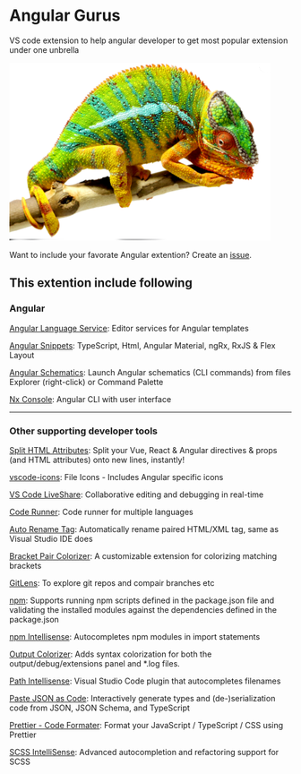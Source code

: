 # Angular Gurus
VS code extension to help angular developer to get most popular extension under one unbrella  

![Chameleon](images/chameleon.png)

Want to include your favorate Angular extention? Create an [issue](https://github.com/ravioshankar/angular-gurus/issues).

## This extention include following

### Angular
[Angular Language Service](https://marketplace.visualstudio.com/items?itemName=Angular.ng-template): Editor services for Angular templates

[Angular Snippets](https://marketplace.visualstudio.com/items?itemName=johnpapa.Angular2): TypeScript, Html, Angular Material, ngRx, RxJS & Flex Layout

[Angular Schematics](https://marketplace.visualstudio.com/items?itemName=cyrilletuzi.angular-schematics): Launch Angular schematics (CLI commands) from files Explorer (right-click) or Command Palette

[Nx Console](https://marketplace.visualstudio.com/items?itemName=nrwl.angular-console): Angular CLI with user interface 

---
### Other supporting developer tools

[Split HTML Attributes](https://marketplace.visualstudio.com/items?itemName=dannyconnell.split-html-attributes): Split your Vue, React & Angular directives & props (and HTML attributes) onto new lines, instantly!

[vscode-icons](https://marketplace.visualstudio.com/items?itemName=robertohuertasm.vscode-icons): File Icons - Includes Angular specific icons

[VS Code LiveShare](https://marketplace.visualstudio.com/items?itemName=MS-vsliveshare.vsliveshare): Collaborative editing and debugging in real-time

[Code Runner](https://marketplace.visualstudio.com/items?itemName=formulahendry.code-runner): Code runner for multiple languages

[Auto Rename Tag](https://marketplace.visualstudio.com/items?itemName=formulahendry.auto-rename-tag): Automatically rename paired HTML/XML tag, same as Visual Studio IDE does


[Bracket Pair Colorizer](https://marketplace.visualstudio.com/items?itemName=CoenraadS.bracket-pair-colorizer): A customizable extension for colorizing matching brackets

[GitLens](https://marketplace.visualstudio.com/items?itemName=eamodio.gitlens): To explore git repos and compair branches etc

[npm](https://marketplace.visualstudio.com/items?itemName=eg2.vscode-npm-script): Supports running npm scripts defined in the package.json file and validating the installed modules against the dependencies defined in the package.json

[npm Intellisense](https://marketplace.visualstudio.com/items?itemName=christian-kohler.npm-intellisense): Autocompletes npm modules in import statements

[Output Colorizer](https://marketplace.visualstudio.com/items?itemName=IBM.output-colorizer): Adds syntax colorization for both the output/debug/extensions panel and *.log files.

[Path Intellisense](https://marketplace.visualstudio.com/items?itemName=christian-kohler.path-intellisense): Visual Studio Code plugin that autocompletes filenames

[Paste JSON as Code](https://marketplace.visualstudio.com/items?itemName=quicktype.quicktype): Interactively generate types and (de-)serialization code from JSON, JSON Schema, and TypeScript

[Prettier - Code Formater](https://marketplace.visualstudio.com/items?itemName=esbenp.prettier-vscode): Format your JavaScript / TypeScript / CSS using Prettier

[SCSS IntelliSense](https://marketplace.visualstudio.com/items?itemName=mrmlnc.vscode-scss): Advanced autocompletion and refactoring support for SCSS

